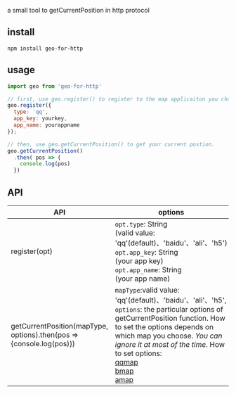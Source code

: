 a small tool to getCurrentPosition in http protocol
## install
```
npm install geo-for-http
```
## usage 
```javascript
import geo from 'geo-for-http'

// first, use geo.register() to register to the map applicaiton you choose.
geo.register({
  type: 'qq',
  app_key: yourkey,
  app_name: yourappname
});

// then, use geo.getCurrentPosition() to get your current postion.
geo.getCurrentPosition()
  .then( pos => {
    console.log(pos)
  })

```
## API

| API | options | description |
| --- | --- | --- |
| register(opt) |  `opt.type`: String <br/>(valid value: 'qq'(default)、'baidu'、'ali'、'h5') <br/> `opt.app_key`: String <br/>(your app key) <br/> `opt.app_name`: String<br/> (your app name) | register to the map applicaiton you choose. For stable use, you'd better register your app on each map official website. Then you will get a key , which is the only signature to identify your app, from one official website<br/>QQMAP is highly recommended. | 
| getCurrentPosition(mapType, options).then(pos => {console.log(pos)}) | `mapType`:valid value: 'qq'(default)、'baidu'、'ali'、'h5',<br/>`options`: the particular options of getCurrentPosition function. How to set the options depends on which map you choose. _You can ignore it at most of the time_. How to set options:<br/>[qqmap](http://lbs.qq.com/tool/component-geolocation.html)<br/>[bmap]( http://developer.baidu.com/map/reference/index.php?title=Class:%E6%9C%8D%E5%8A%A1%E7%B1%BB/Geolocation) <br/> [amap](http://lbs.amap.com/api/javascript-api/reference/location/) | You can get current position in `then()` function, like below :<br/>getCurrentPosition().then(function(position){console.log(position)})<br/>callback arguments:<br/>`position.lat`: latitude<br/>`position.lng`: longitude<br/>`position.maptype`: the map you are using |
